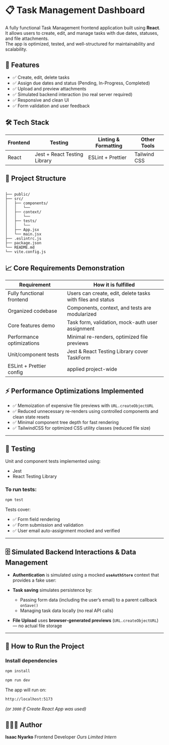 
# 📋 Task Management Dashboard

A fully functional Task Management frontend application built using **React**.  
It allows users to create, edit, and manage tasks with due dates, statuses, and file attachments.  
The app is optimized, tested, and well-structured for maintainability and scalability.



## 🚀 Features

- ✅ Create, edit, delete tasks  
- ✅ Assign due dates and status (Pending, In-Progress, Completed)  
- ✅ Upload and preview attachments  
- ✅ Simulated backend interaction (no real server required)  
- ✅ Responsive and clean UI  
- ✅ Form validation and user feedback



## 🛠️ Tech Stack

| **Frontend** | **Testing**   | **Linting & Formatting** | **Other Tools** |
|--------------|----------------|--------------------------|-----------------|
| React | Jest + React Testing Library | ESLint + Prettier | Tailwind CSS  |



## 📂 Project Structure

```

├── public/
├── src/
│   ├── components/
│   │   └──
│   ├── context/
│   │   └── 
│   ├── tests/
│   │   └── 
│   ├── App.jsx
│   └── main.jsx
├── .eslintrc.js
├── package.json
└── README.md
└── vite.config.js

```




## 📈 Core Requirements Demonstration

| **Requirement** | **How it is fulfilled** |
|-----------------|-------------------------|
| Fully functional frontend | Users can create, edit, delete tasks with files and status |
| Organized codebase | Components, context, and tests are modularized |
| Core features demo | Task form, validation, mock-auth user assignment |
| Performance optimizations | Minimal re-renders, optimized file previews |
| Unit/component tests | Jest & React Testing Library cover TaskForm |
| ESLint + Prettier config | applied project-wide |



## ⚡ Performance Optimizations Implemented

- ✅ Memoization of expensive file previews with `URL.createObjectURL`  
- ✅ Reduced unnecessary re-renders using controlled components and clean state resets  
- ✅ Minimal component tree depth for fast rendering  
- ✅ TailwindCSS for optimized CSS utility classes (reduced file size)

---

## 🧪 Testing

Unit and component tests implemented using:

- Jest
- React Testing Library

### To run tests:

```bash
npm test
```

Tests cover:

* ✅ Form field rendering
* ✅ Form submission and validation
* ✅ User email auto-assignment mocked and verified

---





## 🗄️ Simulated Backend Interactions & Data Management

* **Authentication** is simulated using a mocked **`useAuthStore`** context that provides a fake user:

* **Task saving** simulates persistence by:

  * Passing form data (including the user’s email) to a parent callback `onSave()`
  * Managing task data locally (no real API calls)

* **File Upload** uses **browser-generated previews** (`URL.createObjectURL`) — no actual file storage

---

## 🧹 How to Run the Project

### Install dependencies

```bash
npm install
```
```bash
npm run dev
```

The app will run on:
```bash
http://localhost:5173
```

*(or `3000` if Create React App was used)*



## 👨🏽‍💻 Author

**Isaac Nyarko**
Frontend Developer
*Ours Limited Intern*

